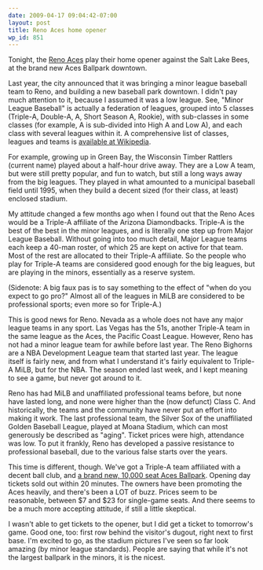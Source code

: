```yaml
---
date: 2009-04-17 09:04:42-07:00
layout: post
title: Reno Aces home opener
wp_id: 851
---
```

Tonight, the [Reno Aces](http://www.renoaces.com/) play their home opener against the Salt Lake Bees, at the brand new Aces Ballpark downtown.

Last year, the city announced that it was bringing a minor league baseball team to Reno, and building a new baseball park downtown. I didn't pay much attention to it, because I assumed it was a low league. See, "Minor League Baseball" is actually a federation of leagues, grouped into 5 classes (Triple-A, Double-A, A, Short Season A, Rookie), with sub-classes in some classes (for example, A is sub-divided into High A and Low A), and each class with several leagues within it. A comprehensive list of classes, leagues and teams is [available at Wikipedia](http://en.wikipedia.org/wiki/List_of_minor_league_baseball_leagues_and_teams).

For example, growing up in Green Bay, the Wisconsin Timber Rattlers (current name) played about a half-hour drive away. They are a Low A team, but were still pretty popular, and fun to watch, but still a long ways away from the big leagues. They played in what amounted to a municipal baseball field until 1995, when they build a decent sized (for their class, at least) enclosed stadium.

My attitude changed a few months ago when I found out that the Reno Aces would be a Triple-A affiliate of the Arizona Diamondbacks. Triple-A is the best of the best in the minor leagues, and is literally one step up from Major League Baseball. Without going into too much detail, Major League teams each keep a 40-man roster, of which 25 are kept on active for that team. Most of the rest are allocated to their Triple-A affiliate. So the people who play for Triple-A teams are considered good enough for the big leagues, but are playing in the minors, essentially as a reserve system.

(Sidenote: A big faux pas is to say something to the effect of "when do you expect to go pro?" Almost all of the leagues in MiLB are considered to be professional sports; even more so for Triple-A.)

This is good news for Reno. Nevada as a whole does not have any major league teams in any sport. Las Vegas has the 51s, another Triple-A team in the same league as the Aces, the Pacific Coast League. However, Reno has not had a minor league team for awhile before last year. The Reno Bighorns are a NBA Development League team that started last year. The league itself is fairly new, and from what I understand it's fairly equivalent to Triple-A MiLB, but for the NBA. The season ended last week, and I kept meaning to see a game, but never got around to it.

Reno has had MiLB and unaffiliated professional teams before, but none have lasted long, and none were higher than the (now defunct) Class C. And historically, the teams and the community have never put an effort into making it work. The last professional team, the Silver Sox of the unaffiliated Golden Baseball League, played at Moana Stadium, which can most generously be described as "aging". Ticket prices were high, attendance was low. To put it frankly, Reno has developed a passive resistance to professional baseball, due to the various false starts over the years.

This time is different, though. We've got a Triple-A team affiliated with a decent ball club, and [a brand new, 10,000 seat Aces Ballpark](http://oxblue.com/pro/open/pacriminc/renoaaaballpark). Opening day tickets sold out within 20 minutes. The owners have been promoting the Aces heavily, and there's been a LOT of buzz. Prices seem to be reasonable, between $7 and $23 for single-game seats. And there seems to be a much more accepting attitude, if still a little skeptical.

I wasn't able to get tickets to the opener, but I did get a ticket to tomorrow's game. Good one, too: first row behind the visitor's dugout, right next to first base. I'm excited to go, as the stadium pictures I've seen so far look amazing (by minor league standards). People are saying that while it's not the largest ballpark in the minors, it is the nicest.
